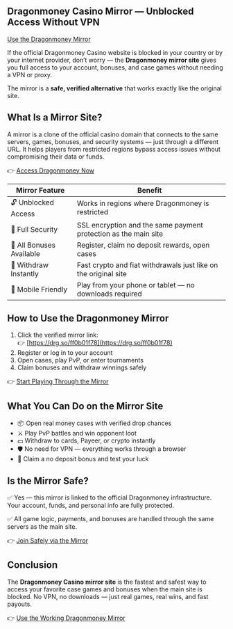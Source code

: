 ## Dragonmoney Casino Mirror — Unblocked Access Without VPN  
[Use the Dragonmoney Mirror](https://drg.so/ff0b01f78)

If the official Dragonmoney Casino website is blocked in your country or by your internet provider, don’t worry — the **Dragonmoney mirror site** gives you full access to your account, bonuses, and case games without needing a VPN or proxy.

The mirror is a **safe, verified alternative** that works exactly like the original site.

## What Is a Mirror Site?

A mirror is a clone of the official casino domain that connects to the same servers, games, bonuses, and security systems — just through a different URL. It helps players from restricted regions bypass access issues without compromising their data or funds.

👉 [Access Dragonmoney Now](https://drg.so/ff0b01f78)

| Mirror Feature           | Benefit                                                                 |
|--------------------------|--------------------------------------------------------------------------|
| 🔓 Unblocked Access       | Works in regions where Dragonmoney is restricted                        |
| 🔐 Full Security          | SSL encryption and the same payment protection as the main site         |
| 🎁 All Bonuses Available  | Register, claim no deposit rewards, open cases                          |
| 💸 Withdraw Instantly     | Fast crypto and fiat withdrawals just like on the original site          |
| 📱 Mobile Friendly        | Play from your phone or tablet — no downloads required                  |

## How to Use the Dragonmoney Mirror

1. Click the verified mirror link:  
👉 [https://drg.so/ff0b01f78](https://drg.so/ff0b01f78)  
2. Register or log in to your account  
3. Open cases, play PvP, or enter tournaments  
4. Claim bonuses and withdraw winnings safely

👉 [Start Playing Through the Mirror](https://drg.so/ff0b01f78)

## What You Can Do on the Mirror Site

- 📦 Open real money cases with verified drop chances  
- ⚔️ Play PvP battles and win opponent loot  
- 💵 Withdraw to cards, Payeer, or crypto instantly  
- 🛡 No need for VPN — everything works through a browser  
- 🎁 Claim a no deposit bonus and test your luck

## Is the Mirror Safe?

✅ Yes — this mirror is linked to the official Dragonmoney infrastructure. Your account, funds, and personal info are fully protected.

✅ All game logic, payments, and bonuses are handled through the same servers as the main site.

👉 [Join Safely via the Mirror](https://drg.so/ff0b01f78)

## Conclusion

The **Dragonmoney Casino mirror site** is the fastest and safest way to access your favorite case games and bonuses when the main site is blocked. No VPN, no downloads — just real games, real wins, and fast payouts.

👉 [Use the Working Dragonmoney Mirror](https://drg.so/ff0b01f78)
